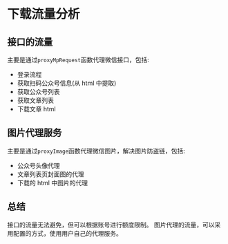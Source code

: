 # 下载流量分析

## 接口的流量

主要是通过`proxyMpRequest`函数代理微信接口，包括:

- 登录流程
- 获取扫码公众号信息(从 html 中提取)
- 获取公众号列表
- 获取文章列表
- 下载文章 html

## 图片代理服务

主要是通过`proxyImage`函数代理微信图片，解决图片防盗链，包括:

- 公众号头像代理
- 文章列表页封面图的代理
- 下载的 html 中图片的代理

## 总结

接口的流量无法避免，但可以根据账号进行额度限制。
图片代理的流量，可以采用配置的方式，使用用户自己的代理服务。
